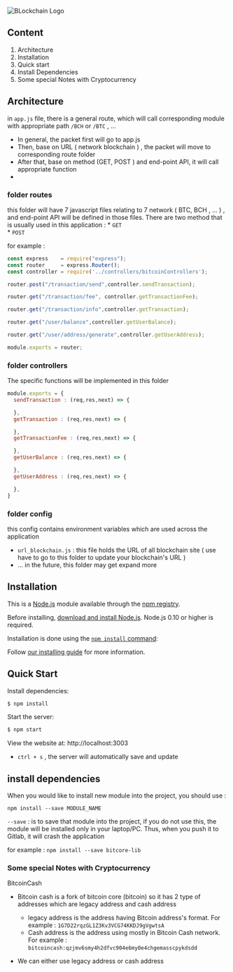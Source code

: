 
![BLockchain Logo](https://techtalk.vn/wp-content/uploads/2019/05/blockchain-696x522.png)

## Content

1. Architecture
2. Installation
3. Quick start
4. Install Dependencies
5. Some special Notes with Cryptocurrency

## Architecture

in `app.js` file, there is a general route, which will call corresponding module with appropriate path `/BCH` or `/BTC` , ...

 - In general, the packet first will go to app.js
 - Then, base on URL ( network blockchain ) , the packet will move to corresponding route folder
 - After that, base on method (GET, POST ) and end-point API, it will call appropriate function
 -
### folder routes  
this folder will have 7 javascript files relating to 7 network ( BTC, BCH , ... ) , and end-point API will be defined in those files.
There are two method that is usually used in this application :
	* `GET`  
    * `POST`

for example :

```javascript
const express    = require("express");
const router     = express.Router();
const controller = require('../controllers/bitcoinControllers');

router.post("/transaction/send",controller.sendTransaction);

router.get("/transaction/fee", controller.getTransactionFee);

router.get("/transaction/info",controller.getTransaction);

router.get("/user/balance",controller.getUserBalance);

router.get("/user/address/generate",controller.getUserAddress);

module.exports = router;
```
### folder controllers  
The specific functions will be implemented in this folder
```javascript
module.exports = {
  sendTransaction : (req,res,next) => {

  },
  getTransaction : (req,res,next) => {

  },
  getTransactionFee : (req,res,next) => {

  },
  getUserBalance : (req,res,next) => {

  },
  getUserAddress : (req,res,next) => {

  },
}

```

### folder config
this config contains environment variables which are used across the application
* `url_blockchain.js` : this file holds the URL of all blockchain site ( use have to go to this folder to update your blockchain's URL )
* ... in the future, this folder may get expand more


## Installation

This is a [Node.js](https://nodejs.org/en/) module available through the
[npm registry](https://www.npmjs.com/).

Before installing, [download and install Node.js](https://nodejs.org/en/download/).
Node.js 0.10 or higher is required.

Installation is done using the
[`npm install` command](https://docs.npmjs.com/getting-started/installing-npm-packages-locally):


Follow [our installing guide](http://expressjs.com/en/starter/installing.html)
for more information.

## Quick Start

  Install dependencies:

```bash
$ npm install
```

  Start the server:

```bash
$ npm start
```

  View the website at: http://localhost:3003
* `ctrl + s` , the server will automatically save and update


## install dependencies

When you would like to install new module into the project, you should use :

`npm install --save MODULE_NAME`

`--save` : is to save that module into the project, if you do not use this, the module will be installed only in your laptop/PC. Thus, when you push it to Gitlab, it will crash the application

for example : `npm install --save bitcore-lib`


### Some special Notes with Cryptocurrency

BitcoinCash
* Bitcoin cash is a fork of bitcoin core (bitcoin) so it has 2 type of addresses which are legacy address and cash address
  * legacy address is the address having Bitcoin address's format. For example : `1G7D22rqzGL1Z3Kv3VCG74KKDJ9gVgwtsA`
  * Cash address is the address using mostly in Bitcoin Cash network. For example : `bitcoincash:qzjmv6smy4h2dfvc904e6my0e4chgemasscpykdsdd`

* We can either use legacy address or cash address
